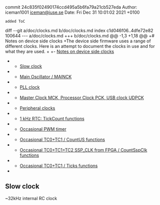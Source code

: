 commit 24c835f02490174ccd495a5b6fa79a21cb527eda
Author: iceman1001 <iceman@iuse.se>
Date:   Fri Dec 31 10:01:02 2021 +0100

    added ToC

diff --git a/doc/clocks.md b/doc/clocks.md
index c1d046f06..4dfe72e82 100644
--- a/doc/clocks.md
+++ b/doc/clocks.md
@@ -1,3 +1,18 @@
+# Notes on device side clocks
+The device side firmware uses a range of different clocks.  Here is an attempt to document the clocks in use and for what they are used.
+
+- [Notes on device side clocks](#notes-on-device-side-clocks)
+  - [Slow clock](#slow-clock)
+  - [Main Oscillator / MAINCK](#main-oscillator--mainck)
+  - [PLL clock](#pll-clock)
+  - [Master Clock MCK, Processor Clock PCK, USB clock UDPCK](#master-clock-mck-processor-clock-pck-usb-clock-udpck)
+  - [Peripheral clocks](#peripheral-clocks)
+  - [1 kHz RTC: TickCount functions](#1-khz-rtc-tickcount-functions)
+  - [Occasional PWM timer](#occasional-pwm-timer)
+  - [Occasional TC0+TC1 / CountUS functions](#occasional-tc0tc1--countus-functions)
+  - [Occasional TC0+TC1+TC2 SSP_CLK from FPGA / CountSspClk functions](#occasional-tc0tc1tc2-ssp_clk-from-fpga--countsspclk-functions)
+  - [Occasional TC0+TC1 / Ticks functions](#occasional-tc0tc1--ticks-functions)
+
 ## Slow clock
 
 ~32kHz internal RC clock
